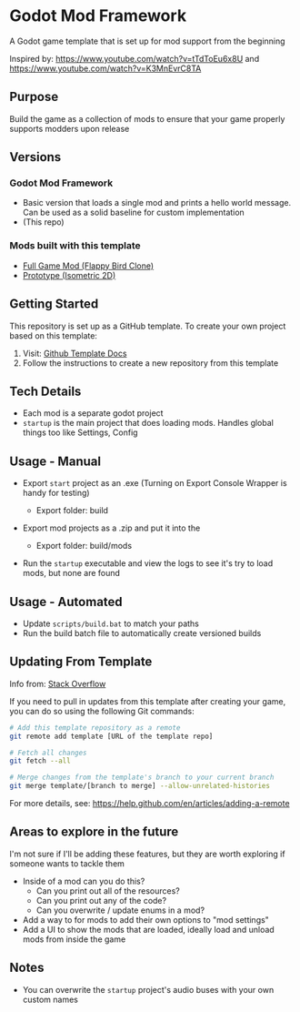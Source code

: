 # Godot Mod Framework
A Godot game template that is set up for mod support from the beginning

Inspired by: https://www.youtube.com/watch?v=tTdToEu6x8U and https://www.youtube.com/watch?v=K3MnEvrC8TA

## Purpose

Build the game as a collection of mods to ensure that your game properly supports modders upon release

## Versions

### Godot Mod Framework
 - Basic version that loads a single mod and prints a hello world message. Can be used as a solid baseline for custom implementation
 - (This repo)

### Mods built with this template
 - [Full Game Mod (Flappy Bird Clone)](https://github.com/ThomasSilloway/Godot-Mod-Framework-Flappy-Bird-Clone)
 - [Prototype (Isometric 2D)](https://github.com/ThomasSilloway/Godot-Mod-Framework-Isometric-2D-Game-Starter)

## Getting Started

This repository is set up as a GitHub template. To create your own project based on this template:

1. Visit: [Github Template Docs](https://docs.github.com/en/repositories/creating-and-managing-repositories/creating-a-repository-from-a-template)
2. Follow the instructions to create a new repository from this template

## Tech Details

- Each mod is a separate godot project
- `startup` is the main project that does loading mods. Handles global things too like Settings, Config

## Usage - Manual

- Export `start` project as an .exe (Turning on Export Console Wrapper is handy for testing)
  - Export folder: build
- Export mod projects as a .zip and put it into the 
  - Export folder: build/mods

- Run the `startup` executable and view the logs to see it's try to load mods, but none are found

## Usage - Automated
- Update `scripts/build.bat` to match your paths
- Run the build batch file to automatically create versioned builds

## Updating From Template

Info from: [Stack Overflow](https://stackoverflow.com/questions/56577184/github-pull-changes-from-a-template-repository)

If you need to pull in updates from this template after creating your game, you can do so using the following Git commands:

```bash
# Add this template repository as a remote
git remote add template [URL of the template repo]

# Fetch all changes
git fetch --all

# Merge changes from the template's branch to your current branch
git merge template/[branch to merge] --allow-unrelated-histories
```

For more details, see: https://help.github.com/en/articles/adding-a-remote

## Areas to explore in the future
I'm not sure if I'll be adding these features, but they are worth exploring if someone wants to tackle them
- Inside of a mod can you do this?
  - Can you print out all of the resources?
  - Can you print out any of the code?
  - Can you overwrite / update enums in a mod?
- Add a way to for mods to add their own options to "mod settings"
- Add a UI to show the mods that are loaded, ideally load and unload mods from inside the game

## Notes
 - You can overwrite the `startup` project's audio buses with your own custom names

